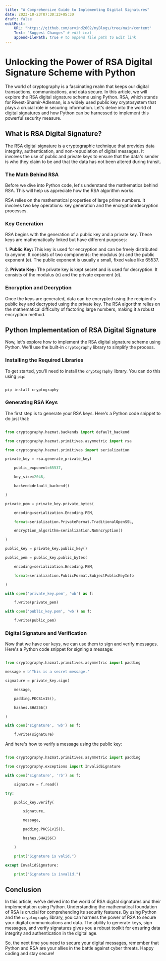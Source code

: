 ```yaml
---
title: "A Comprehensive Guide to Implementing Digital Signatures"
date: 2023-10-23T07:30:23+05:30
draft: false
editPost:
    URL: "https://github.com/arvind2602/myBlogs/tree/main/content"
    Text: "Suggest Changes" # edit text
    appendFilePath: true # to append file path to Edit link
---
```


# Unlocking the Power of RSA Digital Signature Scheme with Python

The world of cryptography is a fascinating realm that keeps our digital transactions, communications, and data secure. In this article, we will explore the RSA digital signature scheme using Python. RSA, which stands for Rivest-Shamir-Adleman, is a widely used public key cryptosystem that plays a crucial role in securing information. Let's delve into the world of digital signatures and how Python can be harnessed to implement this powerful security measure.

## What is RSA Digital Signature?

The RSA digital signature is a cryptographic technique that provides data integrity, authentication, and non-repudiation of digital messages. It involves the use of public and private keys to ensure that the data's sender is who they claim to be and that the data has not been altered during transit.

### The Math Behind RSA

Before we dive into Python code, let's understand the mathematics behind RSA. This will help us appreciate how the RSA algorithm works.

RSA relies on the mathematical properties of large prime numbers. It involves two key operations: key generation and the encryption/decryption processes.

### Key Generation

RSA begins with the generation of a public key and a private key. These keys are mathematically linked but have different purposes:

1\. **Public Key:** This key is used for encryption and can be freely distributed to anyone. It consists of two components: the modulus (n) and the public exponent (e). The public exponent is usually a small, fixed value like 65537.

2\. **Private Key:** The private key is kept secret and is used for decryption. It consists of the modulus (n) and the private exponent (d).

### Encryption and Decryption

Once the keys are generated, data can be encrypted using the recipient's public key and decrypted using the private key. The RSA algorithm relies on the mathematical difficulty of factoring large numbers, making it a robust encryption method.

## Python Implementation of RSA Digital Signature

Now, let's explore how to implement the RSA digital signature scheme using Python. We'll use the built-in `cryptography` library to simplify the process.

### Installing the Required Libraries

To get started, you'll need to install the `cryptography` library. You can do this using `pip`:

```python

pip install cryptography

```

### Generating RSA Keys

The first step is to generate your RSA keys. Here's a Python code snippet to do just that:

```python

from cryptography.hazmat.backends import default_backend

from cryptography.hazmat.primitives.asymmetric import rsa

from cryptography.hazmat.primitives import serialization

private_key = rsa.generate_private_key(

    public_exponent=65537,

    key_size=2048,

    backend=default_backend()

)

private_pem = private_key.private_bytes(

    encoding=serialization.Encoding.PEM,

    format=serialization.PrivateFormat.TraditionalOpenSSL,

    encryption_algorithm=serialization.NoEncryption()

)

public_key = private_key.public_key()

public_pem = public_key.public_bytes(

    encoding=serialization.Encoding.PEM,

    format=serialization.PublicFormat.SubjectPublicKeyInfo

)

with open('private_key.pem', 'wb') as f:

    f.write(private_pem)

with open('public_key.pem', 'wb') as f:

    f.write(public_pem)

```

### Digital Signature and Verification

Now that we have our keys, we can use them to sign and verify messages. Here's a Python code snippet for signing a message:

```python

from cryptography.hazmat.primitives.asymmetric import padding

message = b'This is a secret message.'

signature = private_key.sign(

    message,

    padding.PKCS1v15(),

    hashes.SHA256()

)

with open('signature', 'wb') as f:

    f.write(signature)

```

And here's how to verify a message using the public key:

```python

from cryptography.hazmat.primitives.asymmetric import padding

from cryptography.exceptions import InvalidSignature

with open('signature', 'rb') as f:

    signature = f.read()

try:

    public_key.verify(

        signature,

        message,

        padding.PKCS1v15(),

        hashes.SHA256()

    )

    print("Signature is valid.")

except InvalidSignature:

    print("Signature is invalid.")

```

## Conclusion

In this article, we've delved into the world of RSA digital signatures and their implementation using Python. Understanding the mathematical foundation of RSA is crucial for comprehending its security features. By using Python and the `cryptography` library, you can harness the power of RSA to secure your digital communications and data. The ability to generate keys, sign messages, and verify signatures gives you a robust toolkit for ensuring data integrity and authentication in the digital age.

So, the next time you need to secure your digital messages, remember that Python and RSA are your allies in the battle against cyber threats. Happy coding and stay secure!